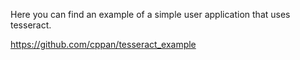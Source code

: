 Here you can find an example of a simple user application that uses tesseract.

https://github.com/cppan/tesseract_example
